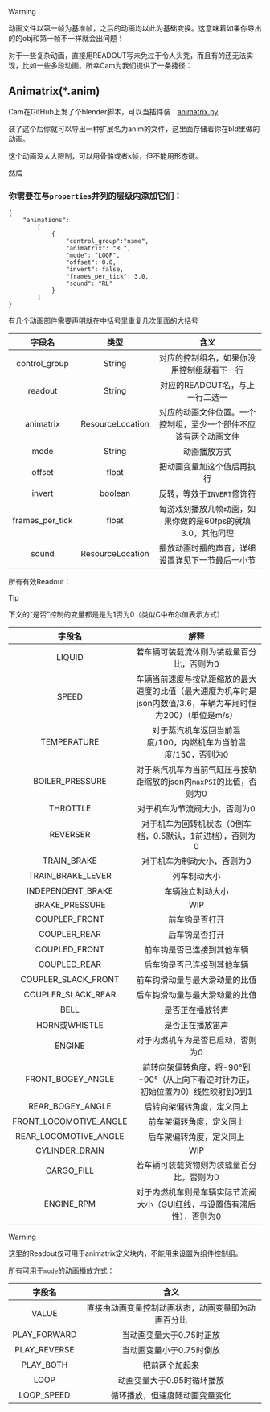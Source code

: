 

>[!WARNING]
> 动画文件以第一帧为基准帧，之后的动画均以此为基础变换。这意味着如果你导出的的obj和第一帧不一样就会出问题！

对于一些复杂动画，直接用READOUT写未免过于令人头秃，而且有的还无法实现，比如一些多段动画。所幸Cam为我们提供了一条捷径：

## Animatrix(*.anim)

Cam在GitHub上发了个blender脚本，可以当插件装：[animatrix.py](https://github.com/TeamOpenIndustry/ImmersiveRailroading/blob/master/animatrix.py)

装了这个后你就可以导出一种扩展名为anim的文件，这里面存储着你在bld里做的动画。

这个动画没太大限制，可以用骨骼或者k帧，但不能用形态键。

然后
### 你需要在与`properties`并列的层级内添加它们：
```
{
    "animations":
        [
            {
                "control_group":"name",
                "animatrix": "RL",
                "mode": "LOOP",
                "offset": 0.0,
                "invert": false,
                "frames_per_tick": 3.0,
                "sound": "RL"
            }
        ]
}
```

有几个动画部件需要声明就在中括号里重复几次里面的大括号

|       字段名       |        类型        |                	含义                |
|:---------------:|:----------------:|:---------------------------------:|
|  control_group  |      String      |       对应的控制组名，如果你没用控制组就看下一行       |
|     readout     |      String      |        对应的READOUT名，与上一行二选一        |
|    animatrix    | ResourceLocation | 对应的动画文件位置。一个控制组，至少一个部件不应该有两个动画文件  |
|      mode       |      String      |              动画播放方式               |
|     offset      |      float       |           把动画变量加这个值后再执行           |
|     invert      |     boolean      |         反转，等效于`INVERT`修饰符         |
| frames_per_tick |      float       | 每游戏刻播放几帧动画，如果你做的是60fps的就填3.0，其他同理 |
|      sound      | ResourceLocation |     播放动画时播的声音，详细设置详见下一节最后一小节      |

所有有效Readout：

>[!TIP]
> 下文的“是否”控制的变量都是是为1否为0（类似C中布尔值表示方式）

|          字段名           |                              	解释                               |
|:----------------------:|:--------------------------------------------------------------:|
|         LIQUID         |                     若车辆可装载流体则为装载量百分比，否则为0                      |
|         SPEED          | 车辆当前速度与按轨距缩放的最大速度的比值（最大速度为机车时是json内数值/3.6，车辆为车厢时恒为200）（单位是m/s） |
|      TEMPERATURE       |              对于蒸汽机车返回当前温度/100，内燃机车为当前温度/150，否则为0               |
|    BOILER_PRESSURE     |            对于蒸汽机车为当前气缸压与按轨距缩放的json内`maxPSI`的比值，否则为0            |
|        THROTTLE        |                        对于机车为节流阀大小，否则为0                         |
|        REVERSER        |                对于机车为回转机状态（0倒车档，0.5默认，1前进档），否则为0                |
|      TRAIN_BRAKE       |                         对于机车为制动大小，否则为0                         |
|   TRAIN_BRAKE_LEVER    |                             列车制动大小                             |
|   INDEPENDENT_BRAKE    |                            车辆独立制动大小                            |
|     BRAKE_PRESSURE     |                              WIP                               |
|     COUPLER_FRONT      |                            前车钩是否打开                             |
|      COUPLER_REAR      |                            后车钩是否打开                             |
|     COUPLED_FRONT      |                         前车钩是否已连接到其他车辆                          |
|      COUPLED_REAR      |                         后车钩是否已连接到其他车辆                          |
|  COUPLER_SLACK_FRONT   |                        前车钩滑动量与最大滑动量的比值                         |
|   COUPLER_SLACK_REAR   |                        后车钩滑动量与最大滑动量的比值                         |
|          BELL          |                            是否正在播放铃声                            |
|      HORN或WHISTLE      |                            是否正在播放笛声                            |
|         ENGINE         |                       对于内燃机车为是否已启动，否则为0                        |
|   FRONT_BOGEY_ANGLE    |         前转向架偏转角度，将-90°到+90°（从上向下看逆时针为正，初始位置为0）线性映射到0到1         |
|    REAR_BOGEY_ANGLE    |                         后转向架偏转角度，定义同上                          |
| FRONT_LOCOMOTIVE_ANGLE |                          前车架偏转角度，定义同上                          |
| REAR_LOCOMOTIVE_ANGLE  |                          后车架偏转角度，定义同上                          |
|     CYLINDER_DRAIN     |                              WIP                               |
|       CARGO_FILL       |                     若车辆可装载货物则为装载量百分比，否则为0                      |
|       ENGINE_RPM       |             对于内燃机车则是车辆实际节流阀大小（GUI红线，与设置值有滞后性），否则为0             |

>[!WARNING]
> 这里的Readout仅可用于animatrix定义块内，不能用来设置为组件控制组。

所有可用于`mode`的动画播放方式：

|     字段名      |            	含义            |
|:------------:|:-------------------------:|
|    VALUE     | 直接由动画变量控制动画状态，动画变量即为动画百分比 |
| PLAY_FORWARD |      当动画变量大于0.75时正放       |
| PLAY_REVERSE |      当动画变量小于0.75时倒放       |
|  PLAY_BOTH   |          把前两个加起来          |
|     LOOP     |      动画变量大于0.95时循环播放      |
|  LOOP_SPEED  |      循环播放，但速度随动画变量变化      |


